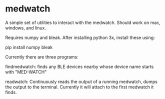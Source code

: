# medwatch

A simple set of utilities to interact with the medwatch.  Should work on mac, windows, and linux.

Requires numpy and bleak.  After installing python 3x, install these using:

pip install numpy bleak
 
Currently there are three programs:

findmedwatch: finds any BLE devices nearby whose device name starts with "MED-WATCH"

readwatch: Continuously reads the output of a running medwatch, dumps the output to the terminal.  Currently it will attach to the first medwatch it finds.

